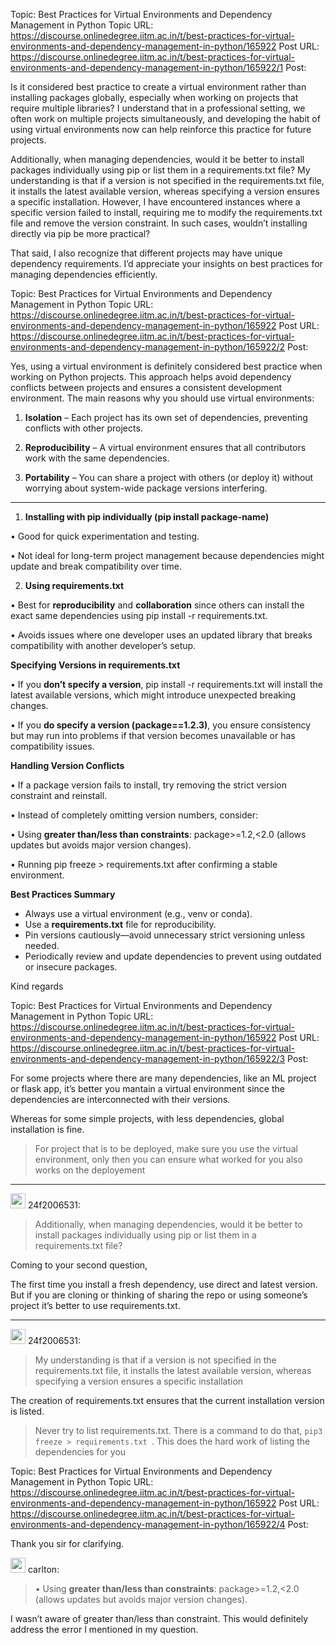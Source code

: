 Topic: Best Practices for Virtual Environments and Dependency Management in Python
Topic URL: https://discourse.onlinedegree.iitm.ac.in/t/best-practices-for-virtual-environments-and-dependency-management-in-python/165922
Post URL: https://discourse.onlinedegree.iitm.ac.in/t/best-practices-for-virtual-environments-and-dependency-management-in-python/165922/1
Post: <p>Is it considered best practice to create a virtual environment rather than installing packages globally, especially when working on projects that require multiple libraries? I understand that in a professional setting, we often work on multiple projects simultaneously, and developing the habit of using virtual environments now can help reinforce this practice for future projects.</p>
<p>Additionally, when managing dependencies, would it be better to install packages individually using pip or list them in a requirements.txt file? My understanding is that if a version is not specified in the requirements.txt file, it installs the latest available version, whereas specifying a version ensures a specific installation. However, I have encountered instances where a specific version failed to install, requiring me to modify the requirements.txt file and remove the version constraint. In such cases, wouldn’t installing directly via pip be more practical?</p>
<p>That said, I also recognize that different projects may have unique dependency requirements. I’d appreciate your insights on best practices for managing dependencies efficiently.</p>

Topic: Best Practices for Virtual Environments and Dependency Management in Python
Topic URL: https://discourse.onlinedegree.iitm.ac.in/t/best-practices-for-virtual-environments-and-dependency-management-in-python/165922
Post URL: https://discourse.onlinedegree.iitm.ac.in/t/best-practices-for-virtual-environments-and-dependency-management-in-python/165922/2
Post: <p>Yes, using a virtual environment is definitely considered best practice when working on Python projects. This approach helps avoid dependency conflicts between projects and ensures a consistent development environment. The main reasons why you should use virtual environments:</p>
<ol>
<li>
<p><strong>Isolation</strong> – Each project has its own set of dependencies, preventing conflicts with other projects.</p>
</li>
<li>
<p><strong>Reproducibility</strong> – A virtual environment ensures that all contributors work with the same dependencies.</p>
</li>
<li>
<p><strong>Portability</strong> – You can share a project with others (or deploy it) without worrying about system-wide package versions interfering.</p>
</li>
</ol>
<hr>
<ol>
<li><strong>Installing with pip individually (pip install package-name)</strong></li>
</ol>
<p>• Good for quick experimentation and testing.</p>
<p>• Not ideal for long-term project management because dependencies might update and break compatibility over time.</p>
<ol start="2">
<li><strong>Using requirements.txt</strong></li>
</ol>
<p>• Best for <strong>reproducibility</strong> and <strong>collaboration</strong> since others can install the exact same dependencies using pip install -r requirements.txt.</p>
<p>• Avoids issues where one developer uses an updated library that breaks compatibility with another developer’s setup.</p>
<p><strong>Specifying Versions in requirements.txt</strong></p>
<p>• If you <strong>don’t specify a version</strong>, pip install -r requirements.txt will install the latest available versions, which might introduce unexpected breaking changes.</p>
<p>• If you <strong>do specify a version (package==1.2.3)</strong>, you ensure consistency but may run into problems if that version becomes unavailable or has compatibility issues.</p>
<p><strong>Handling Version Conflicts</strong></p>
<p>• If a package version fails to install, try removing the strict version constraint and reinstall.</p>
<p>• Instead of completely omitting version numbers, consider:</p>
<p>• Using <strong>greater than/less than constraints</strong>: package&gt;=1.2,&lt;2.0 (allows updates but avoids major version changes).</p>
<p>• Running pip freeze &gt; requirements.txt after confirming a stable environment.</p>
<p><strong>Best Practices Summary</strong></p>
<ul>
<li>Always use a virtual environment (e.g., venv or conda).</li>
<li>Use a <strong>requirements.txt</strong> file for reproducibility.</li>
<li>Pin versions cautiously—avoid unnecessary strict versioning unless needed.</li>
<li>Periodically review and update dependencies to prevent using outdated or insecure packages.</li>
</ul>
<p>Kind regards</p>

Topic: Best Practices for Virtual Environments and Dependency Management in Python
Topic URL: https://discourse.onlinedegree.iitm.ac.in/t/best-practices-for-virtual-environments-and-dependency-management-in-python/165922
Post URL: https://discourse.onlinedegree.iitm.ac.in/t/best-practices-for-virtual-environments-and-dependency-management-in-python/165922/3
Post: <p>For some projects where there are many dependencies, like an ML project or flask app, it’s better you mantain a virtual environment since the dependencies are interconnected with their versions.</p>
<p>Whereas for some simple projects, with less dependencies, global installation is fine.</p>
<blockquote>
<p>For project that is to be deployed, make sure you use the virtual environment, only then you can ensure what worked for you also works on the deployement</p>
</blockquote>
<hr>
<aside class="quote group-ds-students" data-username="24f2006531" data-post="1" data-topic="165922">
<div class="title">
<div class="quote-controls"></div>
<img alt="" width="24" height="24" src="https://dub1.discourse-cdn.com/flex013/user_avatar/discourse.onlinedegree.iitm.ac.in/24f2006531/48/111700_2.png" class="avatar"> 24f2006531:</div>
<blockquote>
<p>Additionally, when managing dependencies, would it be better to install packages individually using pip or list them in a requirements.txt file?</p>
</blockquote>

<p>Coming to your second question,</p>
<p>The first time you install a fresh dependency, use direct and latest version. But if you are cloning or thinking of sharing the repo or using someone’s project it’s better to use requirements.txt.</p>
<hr>
<aside class="quote group-ds-students" data-username="24f2006531" data-post="1" data-topic="165922">
<div class="title">
<div class="quote-controls"></div>
<img alt="" width="24" height="24" src="https://dub1.discourse-cdn.com/flex013/user_avatar/discourse.onlinedegree.iitm.ac.in/24f2006531/48/111700_2.png" class="avatar"> 24f2006531:</div>
<blockquote>
<p>My understanding is that if a version is not specified in the requirements.txt file, it installs the latest available version, whereas specifying a version ensures a specific installation</p>
</blockquote>

<p>The creation of requirements.txt ensures that the current installation version is listed.</p>
<blockquote>
<p>Never try to list requirements.txt. There is a command to do that, <code>pip3 freeze &gt; requirements.txt </code>. This does the hard work of listing the dependencies for you</p>
</blockquote>

Topic: Best Practices for Virtual Environments and Dependency Management in Python
Topic URL: https://discourse.onlinedegree.iitm.ac.in/t/best-practices-for-virtual-environments-and-dependency-management-in-python/165922
Post URL: https://discourse.onlinedegree.iitm.ac.in/t/best-practices-for-virtual-environments-and-dependency-management-in-python/165922/4
Post: <p>Thank you sir for clarifying.</p>
<aside class="quote group-ds-students" data-username="carlton" data-post="2" data-topic="165922">
<div class="title">
<div class="quote-controls"></div>
<img alt="" width="24" height="24" src="https://dub1.discourse-cdn.com/flex013/user_avatar/discourse.onlinedegree.iitm.ac.in/carlton/48/56317_2.png" class="avatar"> carlton:</div>
<blockquote>
<p>• Using <strong>greater than/less than constraints</strong>: package&gt;=1.2,&lt;2.0 (allows updates but avoids major version changes).</p>
</blockquote>

<p>I wasn’t aware of greater than/less than constraint. This would definitely address the error I mentioned in my question.</p>
